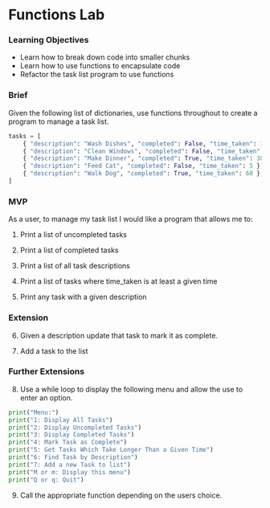 # Functions Lab

### Learning Objectives
- Learn how to break down code into smaller chunks
- Learn how to use functions to encapsulate code
- Refactor the task list program to use functions

### Brief

Given the following list of dictionaries, use functions throughout to create a program to manage a task list.

```python
tasks = [
    { "description": "Wash Dishes", "completed": False, "time_taken": 10 },
    { "description": "Clean Windows", "completed": False, "time_taken": 15 },
    { "description": "Make Dinner", "completed": True, "time_taken": 30 },
    { "description": "Feed Cat", "completed": False, "time_taken": 5 },
    { "description": "Walk Dog", "completed": True, "time_taken": 60 },
]
```

### MVP

As a user, to manage my task list I would like a program that allows me to:

1. Print a list of uncompleted tasks

2. Print a list of completed tasks

3. Print a list of all task descriptions

4. Print a list of tasks where time_taken is at least a given time

5. Print any task with a given description


### Extension

6. Given a description update that task to mark it as complete.

7. Add a task to the list

### Further Extensions

8. Use a while loop to display the following menu and allow the use to enter an option.

```python
print("Menu:")
print("1: Display All Tasks")
print("2: Display Uncompleted Tasks")
print("3: Display Completed Tasks")
print("4: Mark Task as Complete")
print("5: Get Tasks Which Take Longer Than a Given Time")
print("6: Find Task by Description")
print("7: Add a new Task to list")
print("M or m: Display this menu")
print("Q or q: Quit")
```

9. Call the appropriate function depending on the users choice.
